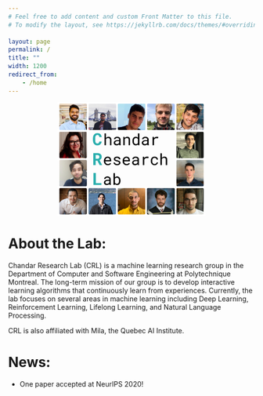 ```yaml
---
# Feel free to add content and custom Front Matter to this file.
# To modify the layout, see https://jekyllrb.com/docs/themes/#overriding-theme-defaults

layout: page
permalink: /
title: ""
width: 1200
redirect_from:
    - /home
---
```


<img src="/assets/images/website_collage.jpg" width="60%" height="60%" style="display: block; margin-left: auto; margin-right: auto;" >

# About the Lab:


Chandar Research Lab (CRL) is a machine learning research group in the Department of Computer and Software Engineering at Polytechnique Montreal. The long-term mission of our group is to develop interactive learning algorithms that continuously learn from experiences. Currently, the lab focuses on several areas in machine learning including Deep Learning, Reinforcement Learning, Lifelong Learning, and Natural Language Processing. 

CRL is also affiliated with Mila, the Quebec AI Institute. 
<br>
# News:

* One paper accepted at NeurIPS 2020!
